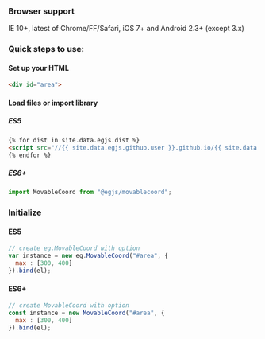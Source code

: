 ### Browser support
IE 10+, latest of Chrome/FF/Safari, iOS 7+ and Android 2.3+ (except 3.x)

### Quick steps to use:


#### Set up your HTML

``` html
<div id="area">
```

#### Load files or import library


##### ES5
``` html
{% for dist in site.data.egjs.dist %}
<script src="//{{ site.data.egjs.github.user }}.github.io/{{ site.data.egjs.github.repo }}/{{ dist }}"></script>
{% endfor %}
```

##### ES6+
```js
import MovableCoord from "@egjs/movablecoord";
```

### Initialize

#### ES5
```javascript
// create eg.MovableCoord with option
var instance = new eg.MovableCoord("#area", {
  max : [300, 400]
}).bind(el);
```

#### ES6+
```js
// create MovableCoord with option
const instance = new MovableCoord("#area", {
  max : [300, 400]
}).bind(el);
```
